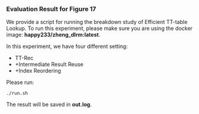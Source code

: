 ### Evaluation Result for Figure 17
We provide a script for running the breakdown study of Efficient TT-table Lookup.
To run this experiment, please make sure you are using the docker image: **happy233/zheng_dlrm:latest**.

In this experiment, we have four different setting:
* TT-Rec
* +Intermediate Result Reuse
* +Index Reordering

Please run:
```
./run.sh
```

The result will be saved in **out.log**.